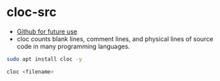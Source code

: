 # cloc-src
- [Github for future use](https://github.com/AlDanial/cloc)
- cloc counts blank lines, comment lines, and physical lines of source code in many programming languages.
``` sh
sudo apt install cloc -y
```
``` sh
cloc <filename>
```
